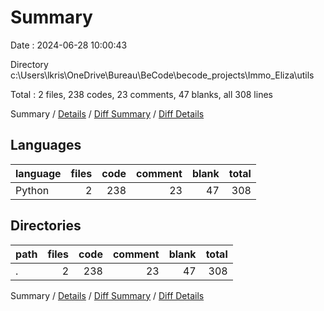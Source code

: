 # Summary

Date : 2024-06-28 10:00:43

Directory c:\\Users\\lkris\\OneDrive\\Bureau\\BeCode\\becode_projects\\Immo_Eliza\\utils

Total : 2 files,  238 codes, 23 comments, 47 blanks, all 308 lines

Summary / [Details](details.md) / [Diff Summary](diff.md) / [Diff Details](diff-details.md)

## Languages
| language | files | code | comment | blank | total |
| :--- | ---: | ---: | ---: | ---: | ---: |
| Python | 2 | 238 | 23 | 47 | 308 |

## Directories
| path | files | code | comment | blank | total |
| :--- | ---: | ---: | ---: | ---: | ---: |
| . | 2 | 238 | 23 | 47 | 308 |

Summary / [Details](details.md) / [Diff Summary](diff.md) / [Diff Details](diff-details.md)